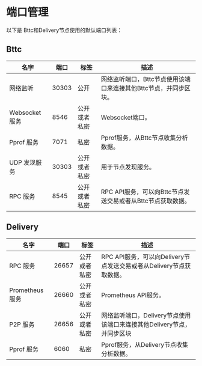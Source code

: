 # 端口管理

以下是 Bttc和Delivery节点使用的默认端口列表：


## Bttc

| ﻿名字                   | 端口  | 标签                      | 描述                                                                                                    |
|------------------------|-------|---------------------------|----------------------------------------------------------------------------------------------------------------|
| 网络监听 | 30303 | 公开                   | 网络监听端口，Bttc节点使用该端口来连接其他Bttc节点，并同步区块。                                      |
| Websocket 服务              | 8546  | 公开或者私密   | Websocket端口。 |
| Pprof 服务           | 7071  | 私密     | Pprof服务，从Bttc节点收集分析数据。                                                                      |
| UDP 发现服务          | 30303 | 公开或者私密 | 用于节点发现服务。  |
| RPC 服务             | 8545  | 公开或者私密   | RPC API服务，可以向Bttc节点发送交易或者从Bttc节点获取数据。|                                                                   |




## Delivery

| ﻿名字                   | 端口  | 标签                      | 描述                                                                                                    |
|------------------------|-------|---------------------------|----------------------------------------------------------------------------------------------------------------|
| RPC 服务             | 26657  | 公开或者私密   | RPC API服务，可以向Delivery节点发送交易或者从Delivery节点获取数据。|                                                                   |
| Prometheus 服务             | 26660  | 公开或者私密   | Prometheus API服务。 |               |
| P2P 服务             | 26656  |  公开或者私密  | 网络监听端口，Delivery节点使用该端口来连接其他Delivery节点，并同步区块 |               |
| Pprof 服务           | 6060  | 私密     | Pprof服务，从Delivery节点收集分析数据。                                                                      |
